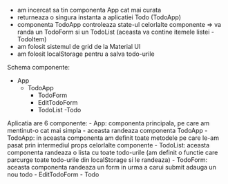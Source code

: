 - am incercat sa tin componenta App cat mai curata
- returneaza o singura instanta a aplicatiei Todo (TodoApp)
- componenta TodoApp controleaza state-ul celorlalte componente => va randa un TodoForm si un TodoList (aceasta va contine itemele listei - TodoItem)
- am folosit sistemul de grid de la Material UI
- am folosit localStorage pentru a salva todo-urile

Schema componente:

- App
  - TodoApp
    - TodoForm
    - EditTodoForm
    - TodoList
      -Todo

Aplicatia are 6 componente: 
    - App: componenta principala, pe care am mentinut-o cat mai simpla - aceasta randeaza componenta TodoApp 
    - TodoApp: in aceasta componenta am definit toate metodele pe care le-am pasat prin intermediul props celorlalte componente 
    - TodoList: aceasta componenta randeaza o lista cu toate todo-urile (am definit o functie care parcurge toate todo-urile din localStorage si le randeaza) 
    - TodoForm: aceasta componenta randeaza un form in urma a carui submit adauga un nou todo
    - EditTodoForm
    - Todo
